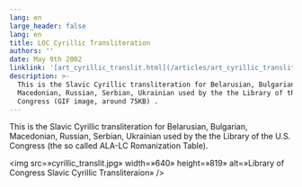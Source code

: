 ```yaml
---
lang: en
large_header: false
lang: en
title: LOC Cyrillic Transliteration
authors: ''
date: May 9th 2002
linklink: '[art_cyrillic_translit.html](/articles/art_cyrillic_translit.html)'
description: >-
  This is the Slavic Cyrillic transliteration for Belarusian, Bulgarian,
  Macedonian, Russian, Serbian, Ukrainian used by the the Library of the U.S.
  Congress (GIF image, around 75KB) .
---
```



This is the Slavic Cyrillic transliteration for Belarusian, Bulgarian, Macedonian, Russian, Serbian, Ukrainian used by the the Library of the U.S. Congress (the so called ALA-LC Romanization Table).

<img src=»cyrillic_translit.jpg» width=»640» height=»819» alt=»Library of Congress Slavic Cyrillic Transliteraion» />

